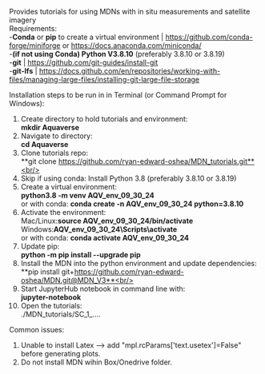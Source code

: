 Provides tutorials for using MDNs with in situ measurements and satellite imagery<br/> 
Requirements:<br/>
	-**Conda** or **pip** to create a virtual environment | https://github.com/conda-forge/miniforge or https://docs.anaconda.com/miniconda/ <br/> 
	-**(if not using Conda) Python V3.8.10** (preferably 3.8.10 or 3.8.19)  <br/> 
	-**git**     | https://github.com/git-guides/install-git <br/> 
	-**git-lfs** | https://docs.github.com/en/repositories/working-with-files/managing-large-files/installing-git-large-file-storage <br/> 
	
	
Installation steps to be run in in Terminal (or Command Prompt for Windows):<br/> 
1. Create directory to hold tutorials and environment:<br/> 
	**mkdir Aquaverse**<br/> 
2. Navigate to directory:<br/> 
	**cd Aquaverse**<br/> 
3. Clone tutorials repo: <br/> 
	**git clone https://github.com/ryan-edward-oshea/MDN_tutorials.git**<br/> 
4. Skip if using conda: Install Python 3.8 (preferably 3.8.10 or 3.8.19) <br/> 
5. Create a virtual environment: <br/> 
	**python3.8 -m venv AQV_env_09_30_24**<br/> 
	or with conda: **conda create -n AQV_env_09_30_24 python=3.8.10**<br/> 
6. Activate the environment:<br/> 
	Mac/Linux:**source AQV_env_09_30_24/bin/activate**<br/>
	Windows:**AQV_env_09_30_24\Scripts\activate**<br/> 
	or with conda: **conda activate AQV_env_09_30_24**<br/>
7. Update pip: <br/>
	**python -m pip install --upgrade pip** <br/>
8. Install the MDN into the python environment and update dependencies:<br/> 
	**pip install git+https://github.com/ryan-edward-oshea/MDN.git@MDN_V3**<br/> 
9. Start JupyterHub notebook in command line with: <br/> 
	**jupyter-notebook** <br/> 
10. Open the tutorials: <br/> 
	./MDN_tutorials/SC_1_.... <br/> 
	
Common issues:<br/>
1. Unable to install Latex --> add "mpl.rcParams['text.usetex']=False" before generating plots. <br/>
2. Do not install MDN wihin Box/Onedrive folder.<br/>

